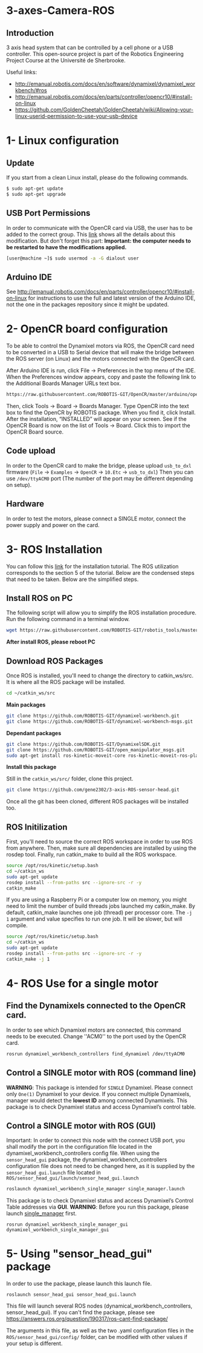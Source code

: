 

# 3-axes-Camera-ROS

## Introduction

3 axis head system that can be controlled by a cell phone or a USB controller. This open-source project is part of the Robotics Engineering Project Course at the Université de Sherbrooke.

Useful links: 

- http://emanual.robotis.com/docs/en/software/dynamixel/dynamixel_workbench/#ros
- http://emanual.robotis.com/docs/en/parts/controller/opencr10/#install-on-linux
- https://github.com/GoldenCheetah/GoldenCheetah/wiki/Allowing-your-linux-userid-permission-to-use-your-usb-device

# 1- Linux configuration

## Update

If you start from a clean Linux install, please do the following commands. 

```bash
$ sudo apt-get update
$ sudo apt-get upgrade
```

## USB Port Permissions

In order to communicate with the OpenCR card via USB, the user has to be added to the correct group. This [link](https://github.com/GoldenCheetah/GoldenCheetah/wiki/Allowing-your-linux-userid-permission-to-use-your-usb-device) shows all the details about this modification. But don't forget this part: **Important: the computer needs to be restarted to have the modifications applied.**

```bash
[user@machine ~]$ sudo usermod -a -G dialout user
```

## Arduino IDE

See http://emanual.robotis.com/docs/en/parts/controller/opencr10/#install-on-linux for instructions to use the full and latest version of the Arduino IDE, not the one in the packages repository since it might be updated.

# 2- OpenCR board configuration

To be able to control the Dynamixel motors via ROS, the OpenCR card need to be converted in a USB to Serial device that will make the bridge between the ROS server (on Linux) and the motors connected with the OpenCR card. 

After Arduino IDE is run, click File → Preferences in the top menu of the IDE. When the Preferences window appears, copy and paste the following link to the Additional Boards Manager URLs text box.

```bash
https://raw.githubusercontent.com/ROBOTIS-GIT/OpenCR/master/arduino/opencr_release/package_opencr_index.json
```


Then, click Tools → Board → Boards Manager. Type OpenCR into the text box to find the OpenCR by ROBOTIS package. When you find it, click Install. After the installation, “INSTALLED” will appear on your screen. See if the OpenCR Board is now on the list of Tools → Board. Click this to import the OpenCR Board source.

## Code upload

In order to the OpenCR card to make the bridge, please upload `usb_to_dxl` firmware (`File` -> `Examples` -> `OpenCR` -> `10.Etc` -> `usb_to_dxl`) Then you can use `/dev/ttyACM0` port (The number of the port may be different depending on setup).

## Hardware

In order to test the motors, please connect a SINGLE motor, connect the power supply and power on the card. 

# 3- ROS Installation

You can follow this [link](http://emanual.robotis.com/docs/en/software/dynamixel/dynamixel_workbench/) for the installation tutorial. The ROS utilization corresponds to the section 5 of the tutorial. Below are the condensed steps that need to be taken. Below are the simplified steps. 

## Install ROS on PC

The following script will allow you to simplify the ROS installation procedure. Run the following command in a terminal window. 

```bash
wget https://raw.githubusercontent.com/ROBOTIS-GIT/robotis_tools/master/install_ros_kinetic.sh && chmod 755 ./install_ros_kinetic.sh && bash ./install_ros_kinetic.sh
```

**After install ROS, please reboot PC**

## Download ROS Packages

Once ROS is installed, you'll need to change the directory to catkin_ws/src. It is where all the ROS package will be installed. 

```bash
cd ~/catkin_ws/src
```

**Main packages**

```bash
git clone https://github.com/ROBOTIS-GIT/dynamixel-workbench.git
git clone https://github.com/ROBOTIS-GIT/dynamixel-workbench-msgs.git
```

**Dependant packages**

```bash
git clone https://github.com/ROBOTIS-GIT/DynamixelSDK.git
git clone https://github.com/ROBOTIS-GIT/open_manipulator_msgs.git
sudo apt-get install ros-kinetic-moveit-core ros-kinetic-moveit-ros-planning ros-kinetic-moveit-ros-planning-interface
```

**Install this package**

Still in the ```catkin_ws/src/``` folder, clone this project.
```bash
git clone https://github.com/gene2302/3-axis-ROS-sensor-head.git
```

Once all the git has been cloned, different ROS packages will be installed too. 

## ROS Initilization

First, you'll need to source the correct ROS workspace in order to use ROS from anywhere. Then, make sure all dependencies are installed by using the rosdep tool. Finally, run catkin_make to build all the ROS workspace. 

```bash
source /opt/ros/kinetic/setup.bash
cd ~/catkin_ws
sudo apt-get update
rosdep install --from-paths src --ignore-src -r -y
catkin_make
```

If you are using a Raspberry Pi or a computer low on memory, you might need to limit the number of build threads jobs launched my catkin_make. By default, catkin_make launches one job (thread) per processor core. The `-j 1` argument and value specifies to run one job. It will be slower, but will compile.

```bash
source /opt/ros/kinetic/setup.bash
cd ~/catkin_ws
sudo apt-get update
rosdep install --from-paths src --ignore-src -r -y
catkin_make -j 1
```



# 4- ROS Use for a single motor

## Find the Dynamixels connected to the OpenCR card. 

In order to see which Dynamixel motors are connected, this command needs to be executed. Change ''ACM0'' to the port used by the OpenCR card. 

```bash
rosrun dynamixel_workbench_controllers find_dynamixel /dev/ttyACM0
```



## Control a SINGLE motor with ROS (command line)

**WARNING**: This package is intended for `SINGLE` Dynamixel. Please connect only `One(1)` Dynamixel to your device. If you connect multiple Dynamixels, manager would detect the **lowest ID** among connected Dynamixels. This package is to check Dynamixel status and access Dynamixel’s control table. 

## Control a SINGLE motor with ROS (GUI)

Important: In order to connect this node with the connect USB port, you shall modify the port in the configuration file located in the dynamixel_workbench_controllers config file. When using the ```sensor_head_gui``` package, the dynamixel_workbench_controllers configuration file does not need to be changed here, as it is supplied by the ```sensor_head_gui.launch``` file located in  ```ROS/sensor_head_gui/launch/sensor_head_gui.launch```

```bash
roslaunch dynamixel_workbench_single_manager single_manager.launch
```

This package is to check Dynamixel status and access Dynamixel’s Control Table addresses via **GUI**. **WARNING**: Before you run this package, please launch [single_manager](http://emanual.robotis.com/docs/en/software/dynamixel/dynamixel_workbench/#single-manager) first.

```
rosrun dynamixel_workbench_single_manager_gui dynamixel_workbench_single_manager_gui
```

# 5- Using "sensor_head_gui" package

In order to use the package, please launch this launch file. 

```
roslaunch sensor_head_gui sensor_head_gui.launch
```

This file will launch several ROS nodes (dynamical_workbench_controllers, sensor_head_gui). If you can't find the package, please see https://answers.ros.org/question/190317/ros-cant-find-package/

The arguments in this file, as well as the two .yaml configuration files in the ```ROS/sensor_head_gui/config/``` folder, can be modified with other values if your setup is different.

















